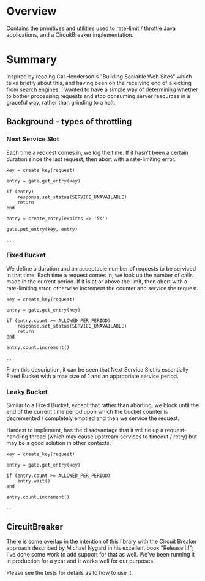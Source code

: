 # Overview

Contains the primitives and utilities used to rate-limit / throttle Java 
applications, and a CircuitBreaker implementation.

# Summary
Inspired by reading Cal Henderson's "Building Scalable Web Sites" which talks 
briefly about this, and having been on the receiving end of a kicking from 
search engines, I wanted to have a simple way of determining whether to bother
processing requests and stop consuming server resources in a graceful way, 
rather than grinding to a halt.

## Background - types of throttling

### Next Service Slot

Each time a request comes in, we log the time. If it hasn't been a certain 
duration since the last request, then abort with a rate-limiting error.

    key = create_key(request)
    
    entry = gate.get_entry(key)

    if (entry)
        response.set_status(SERVICE_UNAVAILABLE)
        return
    end
    
    entry = create_entry(expires => '5s')
    
    gate.put_entry(key, entry)
    
    ...


### Fixed Bucket

We define a duration and an acceptable number of requests to be serviced in 
that time. Each time a request comes in, we look up the number of calls made 
in the current period. If it is at or above the limit, then abort with a 
rate-limiting error, otherwise increment the counter and service the request.

    key = create_key(request)
    
    entry = gate.get_entry(key)
    
    if (entry.count >= ALLOWED_PER_PERIOD)
        response.set_status(SERVICE_UNAVAILABLE)
        return
    end

    entry.count.increment()
    
    ...

From this description, it can be seen that Next Service Slot is essentially 
Fixed Bucket with a max size of 1 and an appropriate service period.

### Leaky Bucket

Similar to a Fixed Bucket, except that rather than aborting, we block until 
the end of the current time period upon which the bucket counter is 
decremented / completely emptied and then we service the request.

Hardest to implement, has the disadvantage that it will tie up a 
request-handling thread (which may cause upstream services to timeout / retry) 
but may be a good solution in other contexts.

    key = create_key(request)
    
    entry = gate.get_entry(key)
    
    if (entry.count >= ALLOWED_PER_PERIOD)
        entry.wait()
    end

    entry.count.increment()
    
    ...

## CircuitBreaker

There is some overlap in the intention of this library with the Circuit Breaker 
approach described by Michael Nygard in his excellent book "Release It!"; I've
done some work to add support for that as well. We've been running it in
production for a year and it works well for our purposes.

Please see the tests for details as to how to use it.
